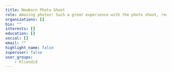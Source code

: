 ```yaml
---
title: Newborn Photo Shoot
role: Amazing photos! Such a great experience with the photo shoot, really professional and very talented with a special gift handling little babies! (c) Anne-Louise Brendenkamp
organizations: []
bio: ""
interests: []
education: []
social: []
email: ""
highlight_name: false
superuser: false
user_groups:
    - Kliendid
---
```

